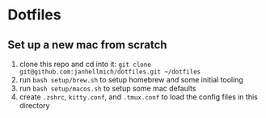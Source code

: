 # Dotfiles

## Set up a new mac from scratch

1. clone this repo and cd into it: `git clone git@github.com:janhellmich/dotfiles.git ~/dotfiles`
1. run `bash setup/brew.sh` to setup homebrew and some initial tooling
1. run `bash setup/macos.sh` to setup some mac defaults
1. create `.zshrc`, `kitty.conf`, and `.tmux.conf` to load the config files in this directory
